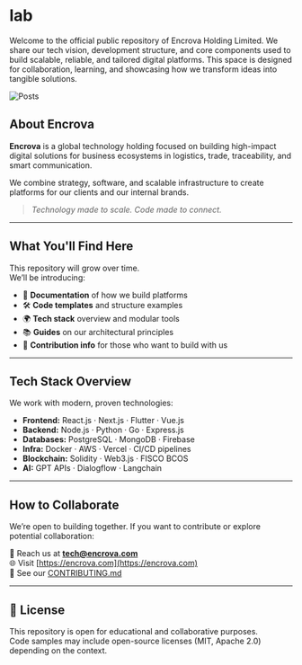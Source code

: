 # lab
Welcome to the official public repository of Encrova Holding Limited. We share our tech vision, development structure, and core components used to build scalable, reliable, and tailored digital platforms. This space is designed for collaboration, learning, and showcasing how we transform ideas into tangible solutions.

![Posts](https://github.com/user-attachments/assets/c3b359bc-637d-49fd-bdd3-48414426c2a0)

## About Encrova

**Encrova** is a global technology holding focused on building high-impact digital solutions for business ecosystems in logistics, trade, traceability, and smart communication.

We combine strategy, software, and scalable infrastructure to create platforms for our clients and our internal brands.

> _Technology made to scale. Code made to connect._

---

## What You'll Find Here

This repository will grow over time.  
We’ll be introducing:

- 📁 **Documentation** of how we build platforms  
- 🛠️ **Code templates** and structure examples  
- 🌍 **Tech stack** overview and modular tools  
- 📚 **Guides** on our architectural principles  
- 🤝 **Contribution info** for those who want to build with us  

---

## Tech Stack Overview

We work with modern, proven technologies:

- **Frontend:** React.js · Next.js · Flutter · Vue.js  
- **Backend:** Node.js · Python · Go · Express.js  
- **Databases:** PostgreSQL · MongoDB · Firebase  
- **Infra:** Docker · AWS · Vercel · CI/CD pipelines  
- **Blockchain:** Solidity · Web3.js · FISCO BCOS  
- **AI:** GPT APIs · Dialogflow · Langchain

---

## How to Collaborate

We’re open to building together. If you want to contribute or explore potential collaboration:

📩 Reach us at **tech@encrova.com**  
🌐 Visit [https://encrova.com](https://encrova.com)  
🔗 See our [CONTRIBUTING.md](./CONTRIBUTING.md)

---

## 📄 License

This repository is open for educational and collaborative purposes.  
Code samples may include open-source licenses (MIT, Apache 2.0) depending on the context.
